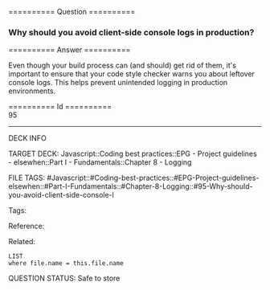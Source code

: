 ========== Question ==========  

### Why should you avoid client-side console logs in production?  

========== Answer ==========  

Even though your build process can (and should) get rid of them, it's important to ensure that your code style checker warns you about leftover console logs. This helps prevent unintended logging in production environments.

========== Id ==========  
95

---

DECK INFO

TARGET DECK: Javascript::Coding best practices::EPG - Project guidelines - elsewhen::Part I - Fundamentals::Chapter 8 - Logging

FILE TAGS: #Javascript::#Coding-best-practices::#EPG-Project-guidelines-elsewhen::#Part-I-Fundamentals::#Chapter-8-Logging::#95-Why-should-you-avoid-client-side-console-l

Tags:

Reference:

Related:

```dataview
LIST
where file.name = this.file.name
````
QUESTION STATUS: Safe to store

